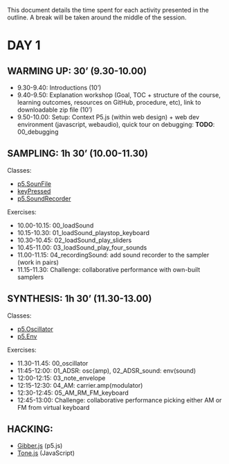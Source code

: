 This document details the time spent for each activity presented in the outline. A break will be taken around the middle of the session.

# DAY 1

## WARMING UP: 30’ (9.30-10.00)

- 9.30-9.40: Introductions (10’)
- 9.40-9.50: Explanation workshop (Goal, TOC + structure of the course, learning outcomes, resources on GitHub, procedure, etc), link to downloadable zip file (10’)
- 9.50-10.00: Setup: Context P5.js (within web design) + web dev environment (javascript, webaudio), quick tour on debugging: **TODO**: 00_debugging 

## SAMPLING: 1h 30’ (10.00-11.30)

Classes:

- [p5.SounFile](https://p5js.org/reference/#/p5.SoundFile)
- [keyPressed](https://p5js.org/reference/#/p5/keyPressed)
- [p5.SoundRecorder](https://p5js.org/reference/#/p5.SoundRecorder)

Exercises:

- 10.00-10.15: 00_loadSound
- 10.15-10.30: 01_loadSound_playstop_keyboard
- 10.30-10.45: 02_loadSound_play_sliders
- 10.45-11.00: 03_loadSound_play_four_sounds
- 11.00-11.15: 04_recordingSound: add sound recorder to the sampler (work in pairs)
- 11.15-11.30: Challenge: collaborative performance with own-built samplers

## SYNTHESIS: 1h 30’ (11.30-13.00)

Classes:

- [p5.Oscillator](https://p5js.org/reference/#/p5.Oscillator)
- [p5.Env](https://p5js.org/reference/#/p5.Env)

Exercises:

- 11.30-11.45: 00_oscillator
- 11:45-12:00: 01_ADSR: osc(amp), 02_ADSR_sound: env(sound)
- 12:00-12:15: 03_note_envelope
- 12:15-12:30: 04_AM: carrier.amp(modulator) 
- 12:30-12:45: 05_AM_RM_FM_keyboard
- 12:45-13:00: Challenge: collaborative performance picking either AM or FM from virtual keyboard

## HACKING:

- [Gibber.js](http://charlie-roberts.com/gibber/p5-gibber/) (p5.js)
- [Tone.js](https://tonejs.github.io/) (JavaScript)


